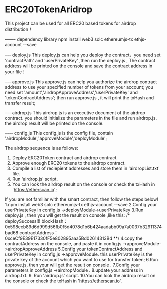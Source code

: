# ERC20TokenAridrop
This project can be used for all ERC20 based tokens for airdrop distribution！

——- dependency library
npm install web3 solc ethereumjs-tx ethjs-account --save

--- deploy.js
This deploy.js can help you deploy the contract，you need set 'contractPath' and 'userPrivateKey' ,then run the deploy.js ,
The contract address will be printed on the console and save the contract address in your file！

--- approve.js
This approve.js can help you authorize the airdrop contract address to use your specified number of tokens from your account;
you need set 'amount','airdropApproveAddress','userPrivateKey' and 'tokenContractAddress';
then run approve.js , it will print the txHash and transfer result;

--- airdrop.js
This airdrop.js is an executive document of the airdrop contract. you should initialize the parameters in the file and run airdrop.js.
the airdrop result will be printed on the console.

---- config.js
This config.js is the config file, contain 'airdropModule','approveModule','deployModule';

The airdrop sequence is as follows:
1. Deploy ERC20Token contract and airdrop contract.
2. Approve enough ERC20 tokens to the airdrop contract.
3. Compile a list of reciepient addresses and store them in 'airdropList.txt' file.
4. Run 'airdrop.js' script.
5. You can look the airdrop result on the console or check the txHash in 'https://etherscan.io';

If you are not familiar with the smart contract, then follow the steps below!
1.npm install web3 solc ethereumjs-tx ethjs-account --save
2.Config your userPrivateKey in config.js ->deployModule->userPrivateKey
3.Run deploy.js , then you will get the result on console ,like this:
/*
deploySuccess!!!
blockHash：0x598ecb89d6d999d56fb0f5d4078d1b6b424aadabb09a7a0037b32911374bad68
contractAddress：0xceCf9E39E17330fF5e802895aaa5Bd02614313Bd
**/
4.copy the contractAddress on the console, and paste it in config.js ->approveModule->airdropApproveAddress
5.Config your tokenContractAddress and userPrivateKey in config.js ->approveModule. this userPrivateKey is the private key of the account which you want to use for transfer token;
6.Run approve.js, then your will get the result on console .
7.Config your parameters in config.js ->airdropModule .
8.update your address in airdrop.txt.
9. Run 'airdrop.js' script.
10.You can look the airdrop result on the console or check the txHash in 'https://etherscan.io'.





